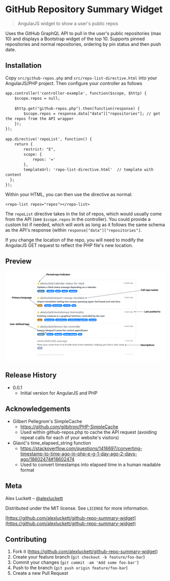 # GitHub Repository Summary Widget
> AngularJS widget to show a user's public repos

Uses the GitHub GraphQL API to pull in the user's public repositories (max 10) and displays a Bootstrap widget of the top 10. Supports pinned repositories and normal repositories, ordering by pin status and then push date.

## Installation
Copy `src/github-repos.php` and `src/repo-list-directive.html` into your AngularJS/PHP project. Then configure your controller as follows

```
app.controller('controller-example', function($scope, $http) {
    $scope.repos = null;

    $http.get("github-repos.php").then(function(response) {
        $scope.repos = response.data["data"]["repositories"]; // get the repos from the API wrapper
    });
});

app.directive('repoList', function() {
    return {
        restrict: "E",
        scope: {
            repos: '='
        },
        templateUrl: 'repo-list-directive.html'  // template with content
  }; 
});
```

Within your HTML, you can then use the directive as normal:

```
<repo-list repos="repos"></repo-list>
```

The `repoList` directive takes in the list of repos, which would usually come from the API (see `$scope.repos` in the controller). You could provide a custom list if needed, which will work as long as it follows the same schema as the API's response (within `response["data"]["repositories"]`.

If you change the location of the repo, you will need to modify the AngularJS GET request to reflect the PHP file's new location.

## Preview
![widget_preview](https://github.com/alexluckett/github-repo-summary-widget/raw/master/preview.png)

## Release History
* 0.0.1
    * Initial version for AngularJS and PHP
    
## Acknowledgements
* Gilbert Pellegrom's SimpleCache
    * https://github.com/gilbitron/PHP-SimpleCache
    * Used within github-repos.php to cache the API request (avoiding repeat calls for each of your website's visitors)
* Glavić's time_elapsed_string function
    * https://stackoverflow.com/questions/1416697/converting-timestamp-to-time-ago-in-php-e-g-1-day-ago-2-days-ago/18602474#18602474
    * Used to convert timestamps into elapsed time in a human readable format

## Meta
Alex Luckett – [@alexluckett](https://twitter.com/alexluckett)

Distributed under the MIT license. See ``LICENSE`` for more information.

[https://github.com/alexluckett/github-repo-summary-widget](https://github.com/alexluckett/github-repo-summary-widget)

## Contributing
1. Fork it (<https://github.com/alexluckett/github-repo-summary-widget>)
2. Create your feature branch (`git checkout -b feature/foo-bar`)
3. Commit your changes (`git commit -am 'Add some foo-bar'`)
4. Push to the branch (`git push origin feature/foo-bar`)
5. Create a new Pull Request
